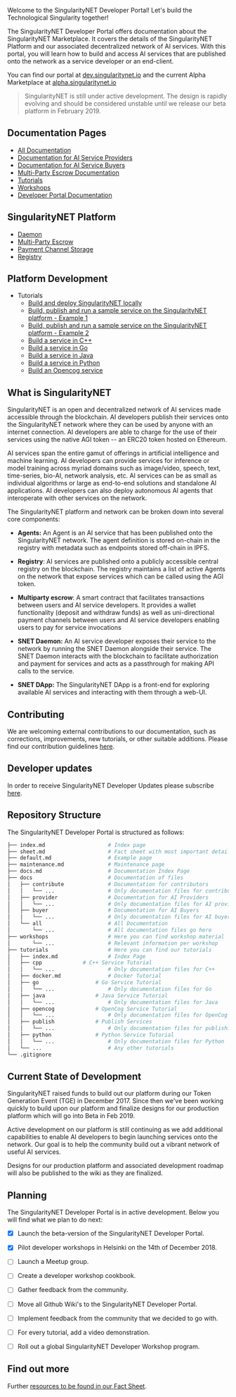 Welcome to the SingularityNET Developer Portal! Let's build the Technological Singularity together!

The SingularityNET Developer Portal offers documentation about the SingularityNET Marketplace. It covers the details of the SingularityNET Platform and our associated decentralized network of AI services. With this portal, you will learn how to build and access AI services that are published onto the network as a service developer or an end-client.

You can find our portal at [dev.singularitynet.io](https://dev.singularitynet.io) and the current Alpha Marketplace at [alpha.singularitynet.io](http://alpha.singularitynet.io)

> SingularityNET is still under active development. The design is rapidly evolving and should be considered unstable until we release our beta platform in February 2019.

## Documentation Pages
- [All Documentation](https://dev.singularitynet.io/docs/all)
- [Documentation for AI Service Providers](https://dev.singularitynet.io/docs/provider)
- [Documentation for AI Service Buyers](https://dev.singularitynet.io/docs/buyer)
- [Multi-Party Escrow Documentation](https://dev.singularitynet.io/docs/all/mpe)
- [Tutorials](https://dev.singularitynet.io/tutorials)
- [Workshops](https://dev.singularitynet.io/workshops)
- [Developer Portal Documentation](https://dev.singularitynet.io/docs/contribute)

## SingularityNET Platform
- [Daemon](https://dev.singularitynet.io/docs/all/daemon)
- [Multi-Party Escrow](https://dev.singularitynet.io/docs/all/mpe/mpe)
- [Payment Channel Storage](https://dev.singularitynet.io/docs/all/mpe/payment-channel-storage)
- [Registry](https://dev.singularitynet.io/docs/all/registry)

## Platform Development
- Tutorials
	- [Build and deploy SingularityNET locally](https://dev.singularitynet.io/docs/all/deploy-singularitynet)
	- [Build, publish and run a sample service on the SingularityNET platform - Example 1](https://dev.singularitynet.io/docs/all/mpe/front-to-back-examples/example)
	- [Build, publish and run a sample service on the SingularityNET platform - Example 2](https://dev.singularitynet.io/tutorials/publish)
	- [Build a service in C++](https://dev.singularitynet.io/tutorials/cpp)
	- [Build a service in Go](https://dev.singularitynet.io/tutorials/go)
	- [Build a service in Java](https://dev.singularitynet.io/tutorials/java)
	- [Build a service in Python](https://dev.singularitynet.io/tutorials/python)
	- [Build an Opencog service](https://dev.singularitynet.io/tutorials/opencog)

## What is SingularityNET
SingularityNET is an open and decentralized network of AI services made accessible through the blockchain. AI developers publish their services onto the SingularityNET network where they can be used by anyone with an internet connection. AI developers are able to charge for the use of their services using the native AGI token -- an ERC20 token hosted on Ethereum.

AI services span the entire gamut of offerings in artificial intelligence and machine learning. AI developers can provide services for inference or model training across myriad domains such as image/video, speech, text, time-series, bio-AI, network analysis, etc. AI services can be as small as individual algorithms or large as end-to-end solutions and standalone AI applications. AI developers can also deploy autonomous AI agents that interoperate with other services on the network.

The SingularityNET platform and network can be broken down into several core components:

* **Agents:** An Agent is an AI service that has been published onto the SingularityNET network. The agent definition is stored on-chain in the registry with metadata such as endpoints stored off-chain in IPFS.

* **Registry**: AI services are published onto a publicly accessible central registry on the
blockchain. The registry maintains a list of active Agents on the network that expose services
which can be called using the AGI token.

* **Multiparty escrow**: A smart contract that facilitates transactions between users and AI service developers. It provides a wallet functionality (deposit and withdraw funds) as well as uni-directional payment channels between users and AI service developers enabling users to pay for service invocations

* **SNET Daemon:** An AI service developer exposes their service to the network by running
the SNET Daemon alongside their service. The SNET Daemon interacts with the blockchain to
facilitate authorization and payment for services and acts as a passthrough for making API
calls to the service.

* **SNET DApp:** The SingularityNET DApp is a front-end for exploring available AI services
and interacting with them through a web-UI.

## Contributing
We are welcoming external contributions to our documentation, such as corrections, improvements, new tutorials, or other suitable additions. Please find our contribution guidelines [here](https://dev.singularitynet.io/docs/contribute/contribution-guidelines).

## Developer updates
In order to receive SingularityNET Developer Updates please subscribe [here](https://dev.singularitynet.io/newsletter).

## Repository Structure
The SingularityNET Developer Portal is structured as follows:
```bash
├── index.md                    # Index page
├── sheet.md                    # Fact sheet with most important details
├── default.md                  # Example page
├── maintenance.md              # Maintenance page
├── docs.md                     # Documentation Index Page
├── docs                        # Documentation of files
│   ├── contribute              # Documentation for contributors
│   │   └── ...                 # Only documentation files for contributors
│   ├── provider                # Documentation for AI Providers
│   │   └── ...                 # Only documentation files for AI providers
│   ├── buyer                   # Documentation for AI Buyers
│   │   └── ...                 # Only documentation files for AI buyers
│   └── all                     # All Documentation
│       └── ...                 # All documentation files go here
├── workshops                   # Here you can find workshop material
│       └── ...                 # Relevant information per workshop
├── tutorials                   # Here you can find our tutorials
│   ├── index.md                # Index Page
│   ├── cpp		        # C++ Service Tutorial
│   │   └── ...                 # Only documentation files for C++
│   ├── docker.md               # Docker Tutorial
│   ├── go	                # Go Service Tutorial
│   │   └── ...                 # Only documentation files for Go
│   ├── java		        # Java Service Tutorial
│   │   └── ...                 # Only documentation files for Java
│   ├── opencog		        # OpenCog Service Tutorial
│   │   └── ...                 # Only documentation files for OpenCog 
│   ├── publish		        # Publish Services
│   │   └── ...                 # Only documentation files for publishing
│   ├── python		        # Python Service Tutorial
│   │   └── ...                 # Only documentation files for Python
│   └── ...                     # Any other tutorials
└── .gitignore
```

## Current State of Development
SingularityNET raised funds to build out our platform during our Token Generation Event (TGE) in December 2017. Since then we've been working quickly to build upon our platform and finalize designs for our production platform which will go into Beta in Feb 2019.

Active development on our platform is still continuing as we add additional capabilities to enable AI developers to begin launching services onto the network. Our goal is to help the community build out a vibrant network of useful AI services.

Designs for our production platform and associated development roadmap will also be published to the wiki as they are finalized.


## Planning
The SingularityNET Developer Portal is in active development. Below you will find what we plan to do next:

* [x] Launch the beta-version of the SingularityNET Developer Portal.
* [x] Pilot developer workshops in Helsinki on the 14th of December 2018.
* [ ] Launch a Meetup group.
* [ ] Create a developer workshop cookbook.
* [ ] Gather feedback from the community.
* [ ] Move all Github Wiki's to the SingularityNET Developer Portal.
* [ ] Implement feedback from the community that we decided to go with.
* [ ] For every tutorial, add a video demonstration.
* [ ] Roll out a global SingularityNET Developer Workshop program.


## Find out more
Further [resources to be found in our Fact Sheet](https://dev.singularitynet.io/sheet).
